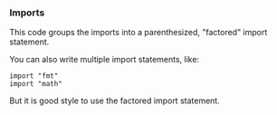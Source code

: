 ### Imports

This code groups the imports into a parenthesized, "factored" import statement.

You can also write multiple import statements, like:

```
import "fmt"
import "math"
```

But it is good style to use the factored import statement.
